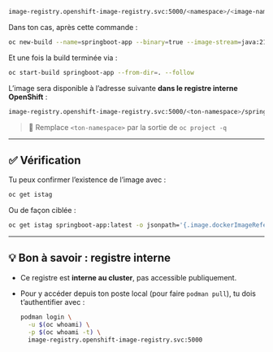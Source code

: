 ```bash
image-registry.openshift-image-registry.svc:5000/<namespace>/<image-name>:<tag>
```

Dans ton cas, après cette commande :

```bash
oc new-build --name=springboot-app --binary=true --image-stream=java:21 --strategy=source
```

Et une fois la build terminée via :

```bash
oc start-build springboot-app --from-dir=. --follow
```

L’image sera disponible à l’adresse suivante **dans le registre interne OpenShift** :

```bash
image-registry.openshift-image-registry.svc:5000/<ton-namespace>/springboot-app:latest
```

> 🔁 Remplace `<ton-namespace>` par la sortie de `oc project -q`

---

## ✅ Vérification

Tu peux confirmer l’existence de l’image avec :

```bash
oc get istag
```

Ou de façon ciblée :

```bash
oc get istag springboot-app:latest -o jsonpath='{.image.dockerImageReference}'
```

---

## 💡 Bon à savoir : registre interne

* Ce registre est **interne au cluster**, pas accessible publiquement.
* Pour y accéder depuis ton poste local (pour faire `podman pull`), tu dois t’authentifier avec :

  ```bash
  podman login \
    -u $(oc whoami) \
    -p $(oc whoami -t) \
    image-registry.openshift-image-registry.svc:5000
  ```

